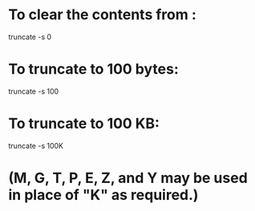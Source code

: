 # To clear the contents from <file>:
truncate -s 0 <file>

# To truncate <file> to 100 bytes:
truncate -s 100 <file>

# To truncate <file> to 100 KB:
truncate -s 100K <file>

# (M, G, T, P, E, Z, and Y may be used in place of "K" as required.)
